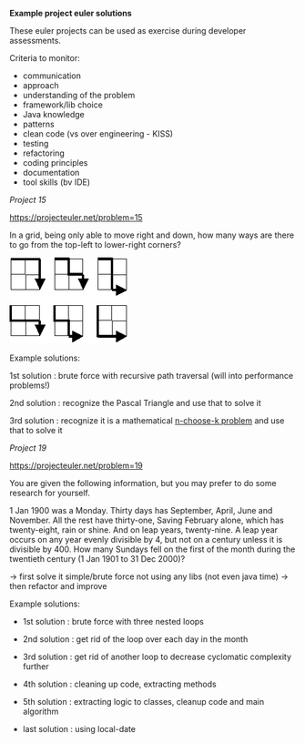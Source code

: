 **Example project euler solutions**

These euler projects can be used as exercise during developer assessments.

Criteria to monitor:
- communication
- approach
- understanding of the problem
- framework/lib choice
- Java knowledge
- patterns
- clean code (vs over engineering - KISS)
- testing
- refactoring
- coding principles
- documentation
- tool skills (bv IDE)


*Project 15*

https://projecteuler.net/problem=15

In a grid, being only able to move  right and down, how many ways are there to go 
from the top-left to lower-right corners?

![2x2 grid](./docs/p015.png)

Example solutions:

1st solution : brute force with recursive path traversal (will into performance problems!)

2nd solution : recognize the Pascal Triangle and use that to solve it

3rd solution : recognize it is a mathematical [n-choose-k problem](http://en.wikipedia.org/wiki/Binomial_coefficient) and use that to solve it

*Project 19*

https://projecteuler.net/problem=19

You are given the following information, but you may prefer to do some research for yourself.

1 Jan 1900 was a Monday.
Thirty days has September, April, June and November.
All the rest have thirty-one,
Saving February alone, which has twenty-eight, rain or shine. And on leap years, twenty-nine.
A leap year occurs on any year evenly divisible by 4, but not on a century unless
it is divisible by 400.
How many Sundays fell on the first of the month during the twentieth century
(1 Jan 1901 to 31 Dec 2000)?


-> first solve it simple/brute force not using any libs (not even java time)
-> then refactor and improve

Example solutions:
- 1st solution : brute force with three nested loops
- 2nd solution : get rid of the loop over each day in the month
- 3rd solution : get rid of another loop to decrease cyclomatic complexity further
- 4th solution : cleaning up code, extracting methods
- 5th solution : extracting logic to classes, cleanup code and main algorithm

- last solution : using local-date
